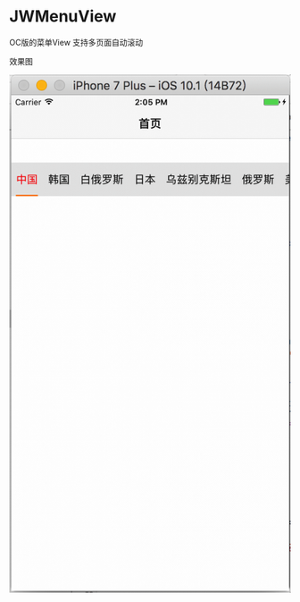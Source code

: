 # JWMenuView
OC版的菜单View 支持多页面自动滚动


效果图

![](https://github.com/GitHubOfJW/JWMenuView/blob/master/Introduce/2016-12-28%2014.05.50.gif)
